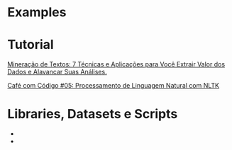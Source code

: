 # Examples
# Tutorial
[Mineração de Textos: 7 Técnicas e Aplicações para Você Extrair Valor dos Dados e Alavancar Suas Análises.](http://minerandodados.com.br/index.php/2017/06/22/mineracao-de-textos-7-tecnicas/)

[Café com Código #05: Processamento de Linguagem Natural com NLTK](http://minerandodados.com.br/index.php/2017/09/13/cafe-com-codigo-05-processamento-de-linguagem-natural-com-nltk/)

# Libraries, Datasets e Scripts

- 


- 